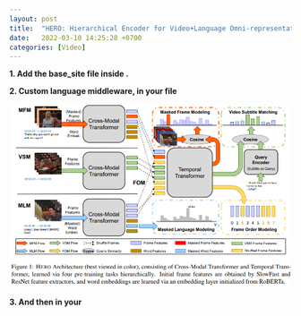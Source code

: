 ```yaml
---
layout: post
title:  "HERO: Hierarchical Encoder for Video+Language Omni-representation Pre-training"
date:   2022-03-10 14:25:28 +0700
categories: [Video]
---
```




**1. Add the base_site file inside .**


**2. Custom language middleware, in your file**

![HERO_Fig1.png](./_data/HERO_Fig1.png)



**3. And then in your**

